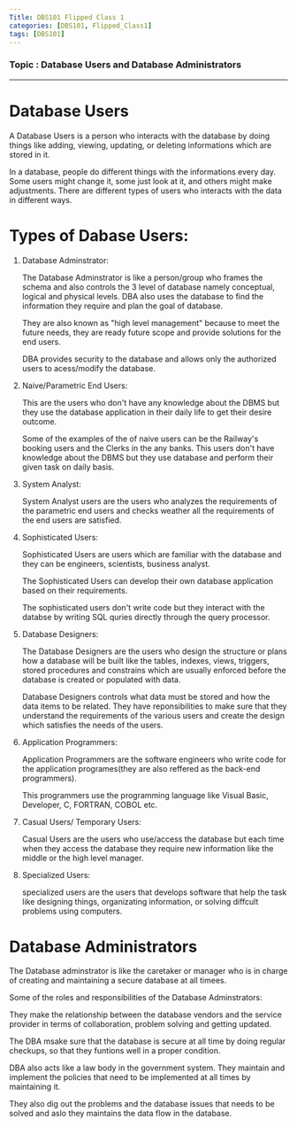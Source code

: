 ```yaml
---
Title: DBS101 Flipped Class 1 
categories: [DBS101, Flipped_Class1]
tags: [DBS101]
---
```


### Topic : Database Users and Database Administrators 
----

# Database Users

A Database Users is a person who interacts with the database by doing things like adding, viewing, updating, or deleting informations which are stored in it.

In a database, people do different things with the informations every day. Some users might change it, some just look at it, and others might make adjustments. There are different types of users who interacts with the data in different ways.

# Types of Dabase Users:

1. Database Adminstrator:
    
   The Database Adminstrator is like a person/group who frames the schema and also controls the 3 level of database namely conceptual, logical and physical levels. DBA also uses the database to find the information they require and plan the goal of database. 

   They are also known as "high level management" because to meet the future needs, they are ready future scope and provide solutions for the end users.

   DBA provides security to the database and allows only the authorized users to acess/modify the database.

2. Naive/Parametric End Users:

   This are the users who don't have any knowledge about the DBMS but they use the database application in their daily life to get their desire outcome.

   Some of the examples of the of naive users can be the Railway's booking users and the Clerks in the any banks. This users don't have knowledge about the DBMS but they use database and perform their given task on daily basis.

3. System Analyst:

   System Analyst users are the users who analyzes the  requirements of the parametric end users and checks weather all the requirements of the end users are satisfied.

4. Sophisticated Users:

   Sophisticated Users are users which are familiar with the database and they can be engineers, scientists, business analyst.

   The Sophisticated Users can develop their own database application based on their requirements. 

   The sophisticated users don't write code but they interact with the databse by writing SQL quries directly through the query processor.

5. Database Designers:

   The Database Designers are the users who design the structure or plans how a database will be built like the tables, indexes, views, triggers, stored procedures and constrains which are usually enforced before the database is created or populated with data.

   Database Designers controls what data must be stored and how the data items to be related. They have reponsibilities to make sure that they understand the requirements of the various users and create the design which satisfies the needs of the users.
   
6. Application Programmers:

   Application Programmers are the software engineers who write code for the application programes(they are also reffered as the back-end programmers).

   This programmers use the programming language like Visual Basic, Developer, C, FORTRAN, COBOL etc.

7. Casual Users/ Temporary Users:

   Casual Users are the users who use/access the database but each time when they access the database they require new information like the middle or the high level manager.

8. Specialized Users:

   specialized users are the users that develops software that help the task like designing things, organizating information, or solving diffcult problems using computers.



# Database Administrators
   
  The Database adminstrator is like the caretaker or manager who is in charge of creating and maintaining a secure database at all timees.

Some of the roles and responsibilities of the Database Adminstrators:

 They make the relationship between the database vendors and the service provider in terms of collaboration, problem solving and getting updated.

 The DBA msake sure that the database is secure at all time by doing regular checkups, so that they funtions well in a proper condition.

 DBA also acts like a law body in the government system. They maintain and implement the policies that need to be implemented at all times by maintaining it.

 They also dig out the problems and the database issues that needs to be solved and aslo they maintains the data flow in the database.
 





 

